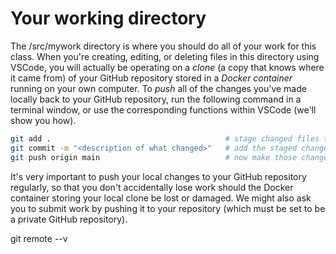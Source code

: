 # Your working directory

The /src/mywork directory is where you should do all of your work for this class. When you're creating, editing, or deleting files in this directory using VSCode, you will actually be operating on a *clone* (a copy that knows where it came from) of your GitHub repository stored in a *Docker container* running on your own computer. To *push* all of the changes you've made locally back to your GitHub repository, run the following command in a terminal window, or use the corresponding functions within VSCode (we'll show you how).

``` sh
git add .                                       # stage changed files to be added to your local clone
git commit -m "<description of what changed>"   # add the staged changes to your local clone 
git push origin main                            # now make those changes to your GitHub repository
```

It's very important to push your local changes to your GitHub repository regularly, so that you don't accidentally lose work should the Docker container storing your local clone be lost or damaged. We might also ask you to submit work by pushing it to your repository (which must be set to be a private GitHub repository).

git remote --v
